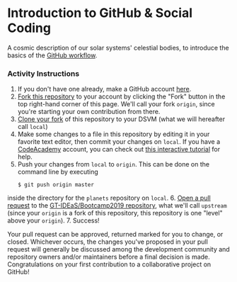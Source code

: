Introduction to GitHub & Social Coding
======================================
A cosmic description of our solar systems' celestial bodies,
to introduce the basics of the [GitHub
workflow](https://guides.github.com/introduction/flow/).

### Activity Instructions

1. If you don't have one already, make a GitHub account
[here](https://github.com/join?source=experiment-header-dropdowns-home).
2. [Fork this repository](https://guides.github.com/activities/forking/#fork)
to your account by clicking the "Fork" button in the top right-hand corner of
this page. We'll call your fork `origin`, since you're starting your own contribution
from there.
3. [Clone your fork](https://guides.github.com/activities/forking/#clone) of this
repository to your DSVM (what we will hereafter call `local`)
4. Make some changes to a file in this repository by editing it in your 
favorite text editor, then commit your changes on `local`.  If you
have a [CodeAcademy](https://www.codecademy.com/learn) account, you can check out
[this interactive tutorial](https://www.codecademy.com/learn/learn-git) for help.
5. Push your changes from `local` to `origin`.  This can be done on the command line by executing
    ```
    $ git push origin master
    ```
inside the directory for the `planets` repository on `local`.
 6. [Open a pull request](https://guides.github.com/activities/forking/#making-a-pull-request)
 to the [GT-IDEaS/Bootcamp2019 repository](https://github.com/GT-IDEaS/planets), what
 we'll call `upstream` (since your `origin` is a fork of this repository, this
 repository is one "level" above your `origin`).
 7. Success!

 Your pull request can be approved, returned marked for you to change, or
 closed.  Whichever occurs, the changes you've proposed in your pull request
 will generally be discussed among the development community and repository
 owners and/or maintainers before a final decision is made. Congratulations on
 your first contribution to a collaborative project on GitHub!
